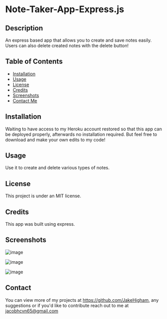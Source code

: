 # Note-Taker-App-Express.js

  ## Description 
 An express based app that allows you to create and save notes easily.  Users can also delete created notes with the delete button!

  ## Table of Contents
  * [Installation](#installation)
  * [Usage](#usage)
  * [License](#license)
  * [Credits](#credits)
  * [Screenshots](#screenshots)
  * [Contact Me](#contact)
  
  ## Installation
  Waiting to have access to my Heroku account restored so that this app can be deployed properly, afterwards no installation required. But feel free to download
  and make your own edits to my code!

  ## Usage 
  Use it to create and delete various types of notes.

  ## License 
  This project is under an MIT license.

  ## Credits 
  This app was built using express.

  ## Screenshots
  ![image](https://github.com/JakeHigham/Note-Taker-App-Express.js/assets/149442786/57b9df77-706c-4e6e-94a1-c2839a4fdd9b)

  ![image](https://github.com/JakeHigham/Note-Taker-App-Express.js/assets/149442786/1df95d1b-f977-493b-b02b-ceb8d3fbaef5)

  ![image](https://github.com/JakeHigham/Note-Taker-App-Express.js/assets/149442786/ebaddf8c-0742-4094-b72a-81031738adc9)

  

  ## Contact
   You can view more of my projects at https://github.com/JakeHigham, any suggestions or if you'd like to contribute reach out to me at jacobhcvn65@gmail.com
